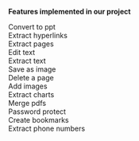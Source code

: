 **Features implemented in our project**

Convert to ppt  
Extract hyperlinks  
Extract pages  
Edit text  
Extract text  
Save as image  
Delete a page  
Add images  
Extract charts  
Merge pdfs  
Password protect  
Create bookmarks  
Extract phone numbers  
